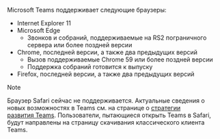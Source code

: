 Microsoft Teams поддерживает следующие браузеры: 
- Internet Explorer 11
- Microsoft Edge
  - Звонков и собраний, поддерживаемые на RS2 пограничного сервера или более поздней версии
- Chrome, последней версии, а также два предыдущих версий
  - Вызов поддерживаемые Chrome 59 или более поздней версии
  - Поддержка собраний готовится к выпуску
- Firefox, последней версии, а также два предыдущих версий

> [!NOTE]
> Браузер Safari сейчас не поддерживается. Актуальные сведения о новых возможностях в Teams см. на странице о [стратегии развития Teams](http://aka.ms/TeamsRoadmap). Пользователи, пытающиеся открыть Teams в Safari, будут направлены на страницу скачивания классического клиента Teams.